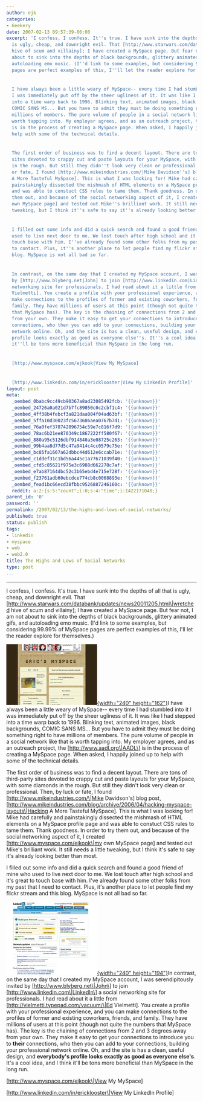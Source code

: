 ```yaml
---
author: ejk
categories:
- Geekery
date: 2007-02-13 09:57:39-06:00
excerpt: 'I confess, I confess. It''s true. I have sunk into the depths of all that
  is ugly, cheap, and downright evil. That [http://www.starwars.com/databank/updates/news20011205.html|wretched
  hive of scum and villainy]; I have created a MySpace page. But fear not, I am not
  about to sink into the depths of black backgrounds, glittery animated gifs, and
  autoloading emo music. (I''d link to some examples, but considering 99.99% of MySpace
  pages are perfect examples of this, I''ll let the reader explore for themselves.)


  I have always been a little weary of MySpace-- every time I had stumbled into it
  I was immediately put off by the sheer ugliness of it. It was like I had stepped
  into a time warp back to 1996. Blinking text, animated images, black backgrounds,
  COMIC SANS MS... But you have to admit they must be doing something right to have
  millions of members. The pure volume of people in a social network like that is
  worth tapping into. My employer agrees, and as an outreach project, the [http://www.aadl.org|AADL]
  is in the process of creating a MySpace page. When asked, I happily joined up to
  help with some of the technical details.


  The first order of business was to find a decent layout. There are tons of third-party
  sites devoted to crappy cut and paste layouts for your MySpace, with some diamonds
  in the rough. But still they didn''t look very clean or professional. Then, by luck
  or fate, I found [http://www.mikeindustries.com/|Mike Davidson''s] blog post, [http://www.mikeindustries.com/blog/archive/2006/04/hacking-myspace-layouts|Hacking
  A More Tasteful MySpace]. This is what I was looking for! Mike had carefully and
  painstakingly dissected the mishmash of HTML elements on a MySpace profile page
  and was able to constuct CSS rules to tame them. Thank goodness. In order to try
  them out, and because of the social networking aspect of it, I created [http://www.myspace.com/ejkook|my
  own MySpace page] and tested out Mike''s brilliant work. It still needs a little
  tweaking, but I think it''s safe to say it''s already looking better than most.


  I filled out some info and did a quick search and found a good friend of mine who
  used to live next door to me. We lost touch after high school and it''s great to
  touch base with him. I''ve already found some other folks from my past that I need
  to contact. Plus, it''s another place to let people find my flickr stream and this
  blog. MySpace is not all bad so far.


  In contrast, on the same day that I created my MySpace account, I was serendipitously  invited
  by [http://www.blyberg.net|John] to join [http://www.linkedin.com|LinkedIn] a social
  networking site for professionals. I had read about it a little from [http://vielmetti.typepad.com/vacuum/|Ed
  Vielmetti]. You create a profile with your professional experience, and you can
  make connections to the profiles of former and existing coworkers, friends, and
  family. They have millions of users at this point (though not quite the numbers
  that MySpace has). The key is the chaining of connections from 2 and 3 degrees away
  from your own. They make it easy to get your connections to introduce you to their
  connections, who then you can add to your connections, building your professional
  network online. Oh, and the site is has a clean, useful design, and everybody''s
  profile looks exactly as good as everyone else''s. It''s a cool idea, and I think
  it''ll be tons more beneficial than MySpace in the long run.


  [http://www.myspace.com/ejkook|View My MySpace]


  [http://www.linkedin.com/in/ericklooster|View My LinkedIn Profile]'
layout: post
meta:
  _oembed_0babc9cc49cb90367a8ad23085492fcb: '{{unknown}}'
  _oembed_24726a0a021d7b7fc89050c0c2cbf1c4: '{{unknown}}'
  _oembed_4ff38b4febcf3a821daa004f04ad63bf: '{{unknown}}'
  _oembed_5ffa10d30023fc5673686aea0767b7d1: '{{unknown}}'
  _oembed_76a0fef378742096754c59e7c816f7d9: '{{unknown}}'
  _oembed_78ac6b21ee870349c1867222ff580f67: '{{unknown}}'
  _oembed_880a95c5126dbf914840a3e08725c263: '{{unknown}}'
  _oembed_99b4aa8d77d5c47a9414c4cc0579c75e: '{{unknown}}'
  _oembed_bc85fa1667a62dbbc44d612e6ccab71e: '{{unknown}}'
  _oembed_c1ddef31c1bd56a445c1a77671039f40: '{{unknown}}'
  _oembed_cfd5c85621f975e3c6988d662278c7af: '{{unknown}}'
  _oembed_e7ab87164dbc52c3b65ebd4e715e728f: '{{unknown}}'
  _oembed_f23761adb60ebcdce774cb8c0068893e: '{{unknown}}'
  _oembed_fead1bc66ecd38fbbc9526887246160c: '{{unknown}}'
  reddit: a:2:{s:5:"count";i:0;s:4:"time";i:1422171040;}
parent_id: '0'
password: ''
permalink: /2007/02/13/the-highs-and-lows-of-social-networks/
published: true
status: publish
tags:
- linkedin
- myspace
- web
- web2.0
title: The Highs and Lows of Social Networks
type: post
...
```

---

I confess, I confess. It's true. I have sunk into the depths of all that is ugly, cheap, and downright evil. That \[http://www.starwars.com/databank/updates/news20011205.html\|wretched hive of scum and villainy\]; I have created a MySpace page. But fear not, I am not about to sink into the depths of black backgrounds, glittery animated gifs, and autoloading emo music. (I'd link to some examples, but considering 99.99% of MySpace pages are perfect examples of this, I'll let the reader explore for themselves.)

[![myMySpace](/assets/2007/02/388203205_b829f684f7_m.jpg){width="240" height="162"}](http://www.flickr.com/photos/ejk/388203205/ "Photo Sharing")I have always been a little weary of MySpace-- every time I had stumbled into it I was immediately put off by the sheer ugliness of it. It was like I had stepped into a time warp back to 1996. Blinking text, animated images, black backgrounds, COMIC SANS MS... But you have to admit they must be doing something right to have millions of members. The pure volume of people in a social network like that is worth tapping into. My employer agrees, and as an outreach project, the \[http://www.aadl.org\|AADL\] is in the process of creating a MySpace page. When asked, I happily joined up to help with some of the technical details.

The first order of business was to find a decent layout. There are tons of third-party sites devoted to crappy cut and paste layouts for your MySpace, with some diamonds in the rough. But still they didn't look very clean or professional. Then, by luck or fate, I found \[http://www.mikeindustries.com/\|Mike Davidson's\] blog post, \[http://www.mikeindustries.com/blog/archive/2006/04/hacking-myspace-layouts\|Hacking A More Tasteful MySpace\]. This is what I was looking for! Mike had carefully and painstakingly dissected the mishmash of HTML elements on a MySpace profile page and was able to constuct CSS rules to tame them. Thank goodness. In order to try them out, and because of the social networking aspect of it, I created \[http://www.myspace.com/ejkook\|my own MySpace page\] and tested out Mike's brilliant work. It still needs a little tweaking, but I think it's safe to say it's already looking better than most.

I filled out some info and did a quick search and found a good friend of mine who used to live next door to me. We lost touch after high school and it's great to touch base with him. I've already found some other folks from my past that I need to contact. Plus, it's another place to let people find my flickr stream and this blog. MySpace is not all bad so far.

[![myLinkedIn](/assets/2007/02/388203209_ad2691050a_m.jpg){width="240" height="194"}](http://www.flickr.com/photos/ejk/388203209/ "Photo Sharing")In contrast, on the same day that I created my MySpace account, I was serendipitously invited by \[http://www.blyberg.net\|John\] to join \[http://www.linkedin.com\|LinkedIn\] a social networking site for professionals. I had read about it a little from \[http://vielmetti.typepad.com/vacuum/\|Ed Vielmetti\]. You create a profile with your professional experience, and you can make connections to the profiles of former and existing coworkers, friends, and family. They have millions of users at this point (though not quite the numbers that MySpace has). The key is the chaining of connections from 2 and 3 degrees away from your own. They make it easy to get your connections to introduce you to **their** connections, who then you can add to your connections, building your professional network online. Oh, and the site is has a clean, useful design, and **everybody's profile looks exactly as good as everyone else's**. It's a cool idea, and I think it'll be tons more beneficial than MySpace in the long run.

\[http://www.myspace.com/ejkook\|View My MySpace\]

\[http://www.linkedin.com/in/ericklooster\|View My LinkedIn Profile\]
